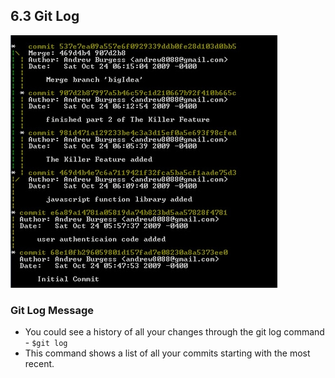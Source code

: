 ## 6.3 Git Log

![git Log](images/git-log.jpg)

### Git Log Message

- You could see a history of all your changes through the git log command - `$git log`
- This command shows a list of all your commits starting with the most recent.
